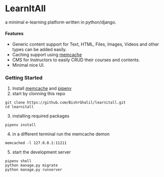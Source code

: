 # LearnItAll
a minimal e-learning platform written in python/django.

#### Features
- Generic content support for Text, HTML, Files, Images, Videos and other types can be added easily.
- Caching support using [memcache](https://memcached.org/)
- CMS for Instructors to easily CRUD their courses and contents.
- Minimal nice UI.

### Getting Started
1. Install [memcache](https://memcached.org/) and [pipenv](https://pipenv.pypa.io/en/latest/)
2. start by clonning this repo
```
git clone https://github.com/BishrGhalil/learnitall.git
cd learnitall
```
3. installing required packages
```
pipenv install
```
4. in a different terminal run the memcache demon
```
memcached -l 127.0.0.1:11211
```
5. start the development server
```
pipenv shell
python manage.py migrate
python manage.py runserver
```
